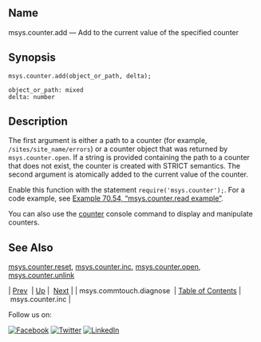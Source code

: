 <a name="lua.ref.msys.counter.add"></a>
## Name

msys.counter.add — Add to the current value of the specified counter

<a name="idp17778752"></a>
## Synopsis

`msys.counter.add(object_or_path, delta);`

```
object_or_path: mixed
delta: number
```
<a name="idp17781712"></a>
## Description

The first argument is either a path to a counter (for example, `/sites/site_name/errors`) or a counter object that was returned by `msys.counter.open`. If a string is provided containing the path to a counter that does not exist, the counter is created with STRICT semantics. The second argument is atomically added to the current value of the counter.

Enable this function with the statement `require('msys.counter');`. For a code example, see [Example 70.54, “msys.counter.read example”](lua.ref.msys.counter.read.php#lua.ref.msys.counter.read.example "Example 70.54. msys.counter.read example").

You can also use the [counter](console_commands.counter.php "counter") console command to display and manipulate counters.

<a name="idp17787376"></a>
## See Also

[msys.counter.reset](lua.ref.msys.counter.reset.php "msys.counter.reset"), [msys.counter.inc](lua.ref.msys.counter.inc.php "msys.counter.inc"), [msys.counter.open](lua.ref.msys.counter.open.php "msys.counter.open"), [msys.counter.unlink](lua.ref.msys.counter.unlink.php "msys.counter.unlink")

| [Prev](lua.ref.msys.commtouch.diagnose.php)  | [Up](lua.function.details.php) |  [Next](lua.ref.msys.counter.inc.php) |
| msys.commtouch.diagnose  | [Table of Contents](index.php) |  msys.counter.inc |

Follow us on:

[![Facebook](https://support.messagesystems.com/images/icon-facebook.png)](http://www.facebook.com/messagesystems) [![Twitter](https://support.messagesystems.com/images/icon-twitter.png)](http://twitter.com/#!/MessageSystems) [![LinkedIn](https://support.messagesystems.com/images/icon-linkedin.png)](http://www.linkedin.com/company/message-systems)